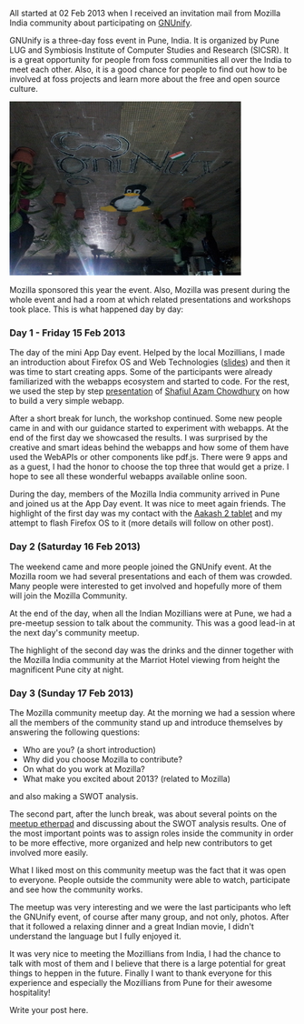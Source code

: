 <!-- 
.. title: GNUnify 2013
.. slug: gnunify-2013
.. date: 2013/02/28 18:00:08
.. tags: Mozilla, gnunify, foss, india
.. link: 
.. description: My experience from GNUnify 2013
-->

All started at 02 Feb 2013 when I received an invitation mail from Mozilla India community about participating on [GNUnify](http://gnunify.in/).

GNUnify is a three-day foss event in Pune, India. It is organized by Pune LUG and Symbiosis Institute of Computer Studies and Research (SICSR). It is a great opportunity for people from foss communities all over the India to meet each other. Also, it is a good chance for people to find out how to be involved at foss projects and learn more about the free and open source culture.


![GNUnify Image](/galleries/gnunify%202013/gnunify.jpg)

<!-- TEASER_END -->

Mozilla sponsored this year the event. Also, Mozilla was present during the whole event and had a room at which related presentations and workshops took place. This is what happened day by day:

### Day 1 - Friday 15 Feb 2013

The day of the mini App Day event. Helped by the local Mozillians, I made an introduction about Firefox OS and Web Technologies ([slides](/FxOS-mwt/presentation.html)) and then it was time to start creating apps. Some of the participants were already familiarized with the webapps ecosystem and started to code. For the rest, we used the step by step [presentation](http://shafiul.github.com/slides/kickstart_fxos.html) of [Shafiul Azam Chowdhury](https://reps.mozilla.org/u/shafiul/) on how to build a very simple webapp.                

After a short break for lunch, the workshop continued. Some new people came in and with our guidance started to experiment with webapps. At the end of the first day we showcased the results. I was surprised by the creative and smart ideas behind the webapps and how some of them have used the WebAPIs or other components like pdf.js. There were 9 apps and as a guest, I had the honor to choose the top three that would get a prize. I hope to see all these wonderful webapps available online soon.

During the day, members of the Mozilla India community arrived in Pune and joined us at the App Day event. It was nice to meet again friends. The highlight of the first day was my contact with the [Aakash 2 tablet](http://en.wikipedia.org/wiki/Aakash_%28tablet%29) and my attempt to flash Firefox OS to it (more details will follow on other post).

### Day 2 (Saturday 16 Feb 2013)

The weekend came and more people joined the GNUnify event. At the Mozilla room we had several presentations and each of them was crowded. Many people were interested to get involved and hopefully more of them will join the Mozilla Community.

At the end of the day, when all the Indian Mozillians were at Pune, we had a pre-meetup session to talk about the community. This was a good lead-in at the next day's community meetup.

The highlight of the second day was the drinks and the dinner together with the Mozilla India community  at the Marriot Hotel viewing from height the magnificent Pune city at night.

### Day 3 (Sunday 17 Feb 2013)

The Mozilla community meetup day. At the morning we had a session where all the members of the community stand up and introduce themselves by answering the following questions:

* Who are you? (a short introduction)
* Why did you choose Mozilla to contribute?
* On what do you work at Mozilla?
* What make you excited about 2013? (related to Mozilla)

and also making a SWOT analysis.

The second part, after the lunch break, was about several points on the [meetup etherpad](https://etherpad.mozilla.org/remo-community-india-meetup) and discussing about the SWOT analysis results. One of the most important points was to assign roles inside the community in order to be more effective, more organized and help new contributors to get involved more easily.

What I liked most on this community meetup was the fact that it was open to everyone. People outside the community were able to watch, participate and see how the community works.

The meetup was very interesting and we were the last participants who left the GNUnify event, of course after many group, and not only, photos. After that it followed a relaxing dinner and a great Indian movie, I didn't understand the language but I fully enjoyed it.

It was very nice to meeting the Mozillians from India, I had the chance to talk with most of them and I believe that there is a large potential for great things to heppen in the future. Finally I want to thank everyone for this experience and especially the Mozillians from Pune for their awesome hospitality!


Write your post here.
